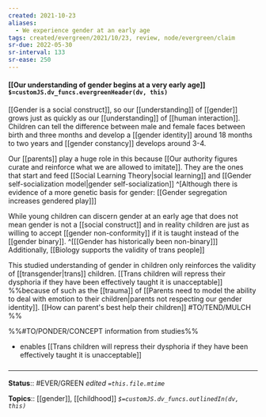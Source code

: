 ```yaml
---
created: 2021-10-23
aliases:
  - We experience gender at an early age
tags: created/evergreen/2021/10/23, review, node/evergreen/claim
sr-due: 2022-05-30
sr-interval: 133
sr-ease: 250
---
```


#### [[Our understanding of gender begins at a very early age]] `$=customJS.dv_funcs.evergreenHeader(dv, this)`

[[Gender is a social construct]], so our [[understanding]] of [[gender]] grows just as quickly as our [[understanding]] of [[human interaction]].
Children can tell the difference between male and female faces between birth and three months and develop a [[gender identity]] around 18 months to two years and [[gender constancy]] develops around 3-4. 

Our [[parents]] play a huge role in this because [[Our authority figures curate and reinforce what we are allowed to imitate]]. They are the ones that start and feed [[Social Learning Theory|social learning]] and [[Gender self-socialization model|gender self-socialization]]
^[Although there is evidence of a more genetic basis for gender: [[Gender segregation increases gendered play]]]

While young children can discern gender at an early age that does not mean gender is not a [[social construct]] and in reality children are just as willing to accept [[gender non-conformity]] if it is taught instead of the [[gender binary]]. 
^[[[Gender has historically been non-binary]]]
Additionally, [[Biology supports the validity of trans people]]

This studied understanding of gender in children only reinforces the validity of [[transgender|trans]] children. [[Trans children will repress their dysphoria if they have been effectively taught it is unacceptable]] %%because of such as the [[trauma]] of [[Parents need to model the ability to deal with emotion to their children|parents not respecting our gender identity]]. [[How can parent's best help their children]] #TO/TEND/MULCH %%

%%#TO/PONDER/CONCEPT information from studies%%

- enables [[Trans children will repress their dysphoria if they have been effectively taught it is unacceptable]]
### <hr class="footnote"/>

**Status**:: #EVER/GREEN 
*edited `=this.file.mtime`*

**Topics**:: [[gender]], [[childhood]]
*`$=customJS.dv_funcs.outlinedIn(dv, this)`*

[^1]: [[textbook_Hyde&Elsequest_pyschology of women and gender#Lifespan development]]
